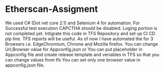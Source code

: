 # Etherscan-Assigment
We used C# (Dot net core 2.1) and Selenium 4 for automation.
For Successful test execution CAPCTHA should be disabled.
Loging portion is not completed yet.
Intigrate this code in TFS Repository and set up CI CD pip line. TFS reports will be useful.
As of now I have automated the for 3 Browsers i.e. EdgeChromium, Chrome and Mozilla firefox. You can change Url,Browser value for Appconfig.json or You can put placeholder in Appconfig file and create release template and veriables in TFS so that you can change values from tfs
You can set only one browser value in appconfig.json file.
